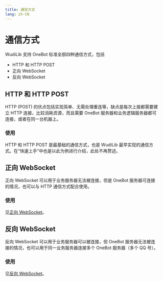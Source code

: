 ```yaml
---
title: 通信方式
lang: zh-CN
---
```

# 通信方式
WudiLib 支持 OneBot 标准全部四种通信方式，包括
- HTTP 和 HTTP POST
- 正向 WebSocket
- 反向 WebSocket

## HTTP 和 HTTP POST
HTTP (POST) 的优点包括实现简单、无需处理重连等，缺点是每次上报都需要建立 HTTP 连接，比较消耗资源，而且需要 OneBot 服务器和业务逻辑服务器都可连接，或者在同一台机器上。

### 使用
HTTP 和 HTTP POST 是最基础的通信方式，也是 WudiLib 最早实现的通信方式。在“快速上手”中也是以此为例进行介绍，此处不再赘述。

## 正向 WebSocket
正向 WebSocket 可以用于业务服务器无法被连接，但是 OneBot 服务器可连接的情况，也可以与 HTTP 通信方式配合使用。

### 使用
见[正向 WebSocket](zhengxiang-websocket.md)。

## 反向 WebSocket
反向 WebSocket 可以用于业务服务器可以被连接，但 OneBot 服务器无法被连接的情况，也可以用于同一业务服务器连接多个 OneBot 服务器（多个 QQ 号）。

### 使用
见[反向 WebSocket](fanxiang-websocket.md)。